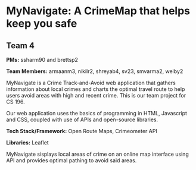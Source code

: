 # MyNavigate: A CrimeMap that helps keep you safe

## Team 4
**PMs:** ssharm90 and brettsp2

**Team Members:** armaanm3, nikilr2, shreyab4, sv23, smvarma2, welby2

MyNavigate is a Crime Track-and-Avoid web application that gathers information about local crimes and charts the optimal travel route to help users avoid areas with high and recent crime. This is our team project for CS 196.

Our web application uses the basics of programming in HTML, Javascript and CSS, coupled with use of APIs and open-source libraries. 

**Tech Stack/Framework:** Open Route Maps, Crimeometer API

**Libraries:** Leaflet

MyNavigate sisplays local areas of crime on an online map interface using API and provides optimal pathing to avoid said areas.
